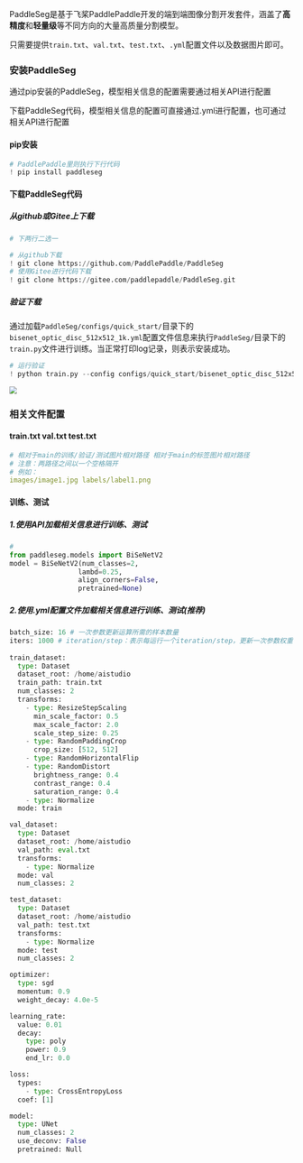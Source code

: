 PaddleSeg是基于飞桨PaddlePaddle开发的端到端图像分割开发套件，涵盖了**高精度**和**轻量级**等不同方向的大量高质量分割模型。

只需要提供`train.txt`、`val.txt`、`test.txt`、`.yml`配置文件以及数据图片即可。

### 安装PaddleSeg

通过pip安装的PaddleSeg，模型相关信息的配置需要通过相关API进行配置

下载PaddleSeg代码，模型相关信息的配置可直接通过.yml进行配置，也可通过相关API进行配置

#### pip安装

```python
# PaddlePaddle里则执行下行代码
! pip install paddleseg
```

#### 下载PaddleSeg代码

##### 从github或Gitee上下载

```python
# 下两行二选一

# 从github下载
! git clone https://github.com/PaddlePaddle/PaddleSeg
# 使用Gitee进行代码下载
! git clone https://gitee.com/paddlepaddle/PaddleSeg.git
```

##### 验证下载

通过加载`PaddleSeg/configs/quick_start/`目录下的`bisenet_optic_disc_512x512_1k.yml`配置文件信息来执行`PaddleSeg/`目录下的`train.py`文件进行训练。当正常打印log记录，则表示安装成功。

```python
# 运行验证
! python train.py --config configs/quick_start/bisenet_optic_disc_512x512_1k.yml
```

<img src="https://ai-studio-static-online.cdn.bcebos.com/5d3a93d047ad48afb21ab6e2535626d943081fd59ee94263b0376d24ee00153e" style="zoom:80%;" />

### 相关文件配置

#### train.txt val.txt test.txt

```yaml
# 相对于main的训练/验证/测试图片相对路径 相对于main的标签图片相对路径
# 注意：两路径之间以一个空格隔开
# 例如：
images/image1.jpg labels/label1.png
```

#### 训练、测试

##### 1.使用API加载相关信息进行训练、测试

```python
#
from paddleseg.models import BiSeNetV2
model = BiSeNetV2(num_classes=2,
                 lambd=0.25,
                 align_corners=False,
                 pretrained=None)
```



##### 2.使用.yml配置文件加载相关信息进行训练、测试(推荐)

```python
batch_size: 16 # 一次参数更新运算所需的样本数量
iters: 1000 # iteration/step：表示每运行一个iteration/step，更新一次参数权重，即进行一次学习，每一次更新参数需要batch size个样本进行运算学习，根据运算结果调整更新一次参数。指定该参数后，设置 epoch无效
    
train_dataset:
  type: Dataset
  dataset_root: /home/aistudio
  train_path: train.txt
  num_classes: 2
  transforms:
    - type: ResizeStepScaling
      min_scale_factor: 0.5
      max_scale_factor: 2.0
      scale_step_size: 0.25
    - type: RandomPaddingCrop
      crop_size: [512, 512]
    - type: RandomHorizontalFlip
    - type: RandomDistort
      brightness_range: 0.4
      contrast_range: 0.4
      saturation_range: 0.4
    - type: Normalize
  mode: train

val_dataset:
  type: Dataset
  dataset_root: /home/aistudio
  val_path: eval.txt
  transforms:
    - type: Normalize
  mode: val
  num_classes: 2

test_dataset:
  type: Dataset
  dataset_root: /home/aistudio
  val_path: test.txt
  transforms:
    - type: Normalize
  mode: test
  num_classes: 2

optimizer:
  type: sgd
  momentum: 0.9
  weight_decay: 4.0e-5

learning_rate:
  value: 0.01
  decay:
    type: poly
    power: 0.9
    end_lr: 0.0

loss:
  types:
    - type: CrossEntropyLoss
  coef: [1]

model:
  type: UNet
  num_classes: 2
  use_deconv: False
  pretrained: Null


```

